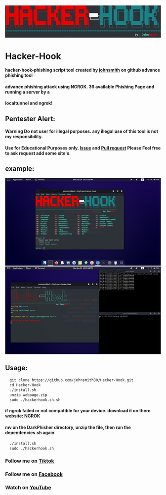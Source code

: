 ![](img/banner.png)
# Hacker-Hook
#### hacker-hook-phishing script tool created by [johnsmith](https://github.com/johnsmith80) on github advance phishing tool
#### advance phishing attack using NGROK. 36 available Phishing Page and running a server by a
#### localtunnel and ngrok!

## Pentester Alert:
#### Warning Do not user for illegal purposes. any illegal use of this tool is not my responsibility.
#### Use for Educational Purposes only. [Issue](https://github.com/johnsmith80/Hacker-Hook/issues) and [Pull request](https://github.com/johnsmith80/Hacker-Hook/pulls) Please Feel free to ask request add some site's.

## example:

<img src="img/image.png" width="800" >
<img src="img/image2.png" width="800" >

## Usage:
```
  git clone https://github.com/johnsmith80/Hacker-Hook.git
  cd Hacker-Hook
  ./install.sh
  unzip webpage.zip
  sudo ./hackerhook.sh.sh
```
#### if ngrok failed or not compatible for your device. download it on there website: [NGROK](https://ngrok.com/)
#### mv on the DarkPhisher directory, unzip the file, then run the dependencies.sh again
```  
  ./install.sh
  sudo ./hackerhook.sh
```

### Follow me on [Tiktok](https://www.tiktok.com/@johnsmith0911)
### Follow me on [Facebook](https://web.facebook.com/h4ckitnow/)
### Watch on [YouTube](https://youtu.be/VUU1TMsF154)
